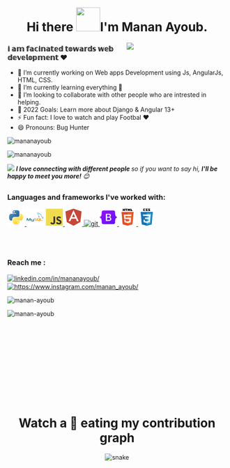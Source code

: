 <h1 align="center">Hi there <img src="https://github.com/mitul3737/mitul3737/blob/main/Wave.gif" height="55px" width="55px">I'm Manan Ayoub. </h1>
<img align='right' src="https://media.giphy.com/media/M9gbBd9nbDrOTu1Mqx/giphy.gif" width="230">

### 𝕚 𝕒𝕞 𝕗𝕒𝕔𝕚𝕟𝕒𝕥𝕖𝕕 𝕥𝕠𝕨𝕒𝕣𝕕𝕤 𝕨𝕖𝕓 𝕕𝕖𝕧𝕖𝕝𝕠𝕡𝕞𝕖𝕟𝕥 ❤️

- 🔭 I’m currently working on Web apps Development using Js, AngularJs, HTML, CSS.
- 🌱 I’m currently learning everything 🤣
- 👯 I’m looking to collaborate with other people who are intrested in helping.
- 🥅 2022 Goals: Learn more about Django & Angular 13+ 
- ⚡  Fun fact: I love to watch and play Footbal ❤️
- 😄 Pronouns: Bug Hunter


<p align="left"> <img src="https://komarev.com/ghpvc/?username=mananayoub&label=Profile%20views&color=0e75b6&style=flat-square" alt="mananayoub" /> </p>
<p> <img src="https://img.shields.io/github/followers/mananayoub?style=social" alt="mananayoub" /> </p>
<img src="https://media.giphy.com/media/LnQjpWaON8nhr21vNW/giphy.gif" width="60"> <em><b>I love connecting with different people </b>so if you want to say hi, <b> I'll be happy to meet you more!</b> 😊</em>


<h2></h2>

<h2></h2>
<h3 align="left"><b>Languages and frameworks I've worked with:</b></h3>
<p align="left"> <a href="https://www.python.org" target="_blank"> <img src="https://raw.githubusercontent.com/devicons/devicon/master/icons/python/python-original.svg" alt="python" width="40" height="40"/> </a>
<!-- <a href="https://www.djangoproject.com/" target="_blank"> <img src="https://raw.githubusercontent.com/devicons/devicon/master/icons/django/django-original.svg" alt="django" width="40" height="40"/> </a> -->
 <!-- <a href="https://flask.palletsprojects.com/" target="_blank"> <img src="https://www.vectorlogo.zone/logos/pocoo_flask/pocoo_flask-icon.svg" alt="flask" width="40" height="40"/> </a> -->
<!-- <a href="https://www.docker.com/" target="_blank"> <img src="https://raw.githubusercontent.com/devicons/devicon/master/icons/docker/docker-original-wordmark.svg" alt="docker" width="40" height="40"/> </a> -->
 <img src="https://raw.githubusercontent.com/devicons/devicon/master/icons/mysql/mysql-original-wordmark.svg" alt="mysql" width="40" height="40"/> </a> 
 <a href="https://www.javascript.com/" target="_blank"> <img src="https://github.com/devicons/devicon/blob/master/icons/javascript/javascript-original.svg" alt="Javascript" width="40" height="40"/> </a> 
 <a href="https://angularjs.org/" target="_blank"> <img src="https://github.com/devicons/devicon/blob/master/icons/angularjs/angularjs-plain.svg" alt="AngularJs" width="40" height="40"/> </a> 
 <a href="https://git-scm.com/" target="_blank"> <img src="https://www.vectorlogo.zone/logos/git-scm/git-scm-icon.svg" alt="git" width="40" height="40"/> </a>  
<!-- <a href="https://postman.com" target="_blank"> <img src="https://www.vectorlogo.zone/logos/getpostman/getpostman-icon.svg" alt="postman" width="40" height="40"/> </a>  -->
<a href="https://www.w3schools.com/bootstrap4/" target="_blank"> <img src="https://github.com/devicons/devicon/blob/master/icons/bootstrap/bootstrap-original.svg" alt="bootstrap 4" width="40" height="40"/> </a> 
 <a href="https://www.w3.org/html/" target="_blank"> <img src="https://raw.githubusercontent.com/devicons/devicon/master/icons/html5/html5-original-wordmark.svg" alt="html5" width="40" height="40"/> </a>
<a href="https://www.w3schools.com/css/" target="_blank"> <img src="https://raw.githubusercontent.com/devicons/devicon/master/icons/css3/css3-original-wordmark.svg" alt="css3" width="40" height="40"/> </a>
</p>

<br />
<br />
<h3 align="left">Reach me :</h3>
<p align="left">
<a href="https://www.linkedin.com/in/mananayoub/" target="blank"><img align="center" src="https://raw.githubusercontent.com/rahuldkjain/github-profile-readme-generator/master/src/images/icons/Social/linked-in-alt.svg" alt="linkedin.com/in/mananayoub/" height="30" width="40" /></a>
<!-- <a href="https://www.hackerrank.com/mananayoub" target="blank"><img align="center" src="https://cdn.jsdelivr.net/npm/simple-icons@3.0.1/icons/hackerrank.svg" alt="https://www.hackerrank.com/mananayoub" height="30" width="40" /></a>ht="30" width="40" /></a> -->
 <a href="https://www.instagram.com/manan_ayoub/" target="blank"><img align="center" src="https://github.com/gauravghongde/social-icons/blob/master/SVG/Color/Instagram.svg" alt="https://www.instagram.com/manan_ayoub/" height="30" width="40" /></a>
 
</p>
</p>
<p>&nbsp;<img align="left" src="https://github-readme-stats.vercel.app/api?username=mananayoub&show_icons=true&locale=en" alt="manan-ayoub" />
 </p><p><img align="left" src="https://github-readme-stats.vercel.app/api/top-langs?username=mananayoub&show_icons=true&title_color=3a0e8b&locale=en&layout=compact" alt="manan-ayoub" /></p>
 
 <br>
 <br></br></br><br>
 <br></br></br><br>
 <br></br></br>
 <h1 align = 'Center'>Watch a 🐍 eating my contribution graph</h1>
<p align="center">
  <img src="https://github.com/sakshiisaxena/sakshiisaxena/blob/output/github-contribution-grid-snake.svg" alt="snake"></center>
</p>
 
